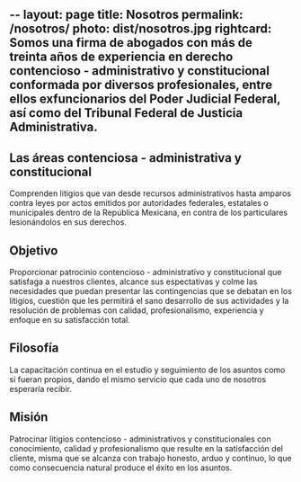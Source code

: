 --
layout: page
title: Nosotros
permalink: /nosotros/
photo: dist/nosotros.jpg
rightcard: Somos una firma de abogados con más de treinta años de experiencia en derecho contencioso - administrativo y constitucional conformada por diversos profesionales, entre ellos exfuncionarios del Poder Judicial Federal, así como del Tribunal Federal de Justicia Administrativa.
---

<section class="halfcard">
<h2>Las áreas contenciosa - administrativa y constitucional</h2>
<p>Comprenden litigios que van desde recursos administrativos hasta amparos contra leyes por actos emitidos por autoridades federales, estatales o municipales dentro de la República Mexicana, en contra de los particulares lesionándolos en sus derechos.
</p>
</section>

<section class="halfcard">
<h2>Objetivo</h2>
<p>Proporcionar patrocinio contencioso - administrativo y constitucional que satisfaga a nuestros clientes, alcance sus espectativas y colme las necesidades que puedan presentar las contingencias que se debatan en los litigios, cuestión que les permitirá el sano desarrollo de sus actividades y la resolución de problemas con calidad, profesionalismo, experiencia y enfoque en su satisfacción total.</p>
</section>

<section class="halfcard">
<h2>Filosofía</h2>
<p>La capacitación continua en el estudio y seguimiento de los asuntos como si fueran propios, dando el mismo servicio que cada uno de nosotros esperaría recibir.</p>
</section>

<section class="halfcard">
<h2>Misión</h2>
<p>Patrocinar litigios contencioso - administrativos y constitucionales con conocimiento, calidad y profesionalismo que resulte en la satisfacción del cliente, misma que se alcanza con trabajo honesto, arduo y continuo, lo que como consecuencia natural produce el éxito en los asuntos.</p>
</section>
